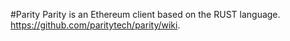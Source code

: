 #Parity
Parity is an Ethereum client based on the RUST language. https://github.com/paritytech/parity/wiki.